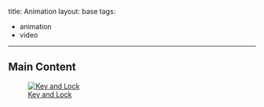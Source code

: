 title: Animation
layout: base
tags:
  - animation
  - video
---
<h2 class="mainHeading">Main Content</h2>
<a href="/keyandlock.html" class="card-link"> <!--this is to talk about the indvidual images sends it to a different page-->
<article class="program-card">
<figure><img src="/images/lockandkey1.png" alt="Key and Lock" class="img-responsive"> <figcaption class="captions">Key and Lock</figcaption></figure>
</article>
</a>